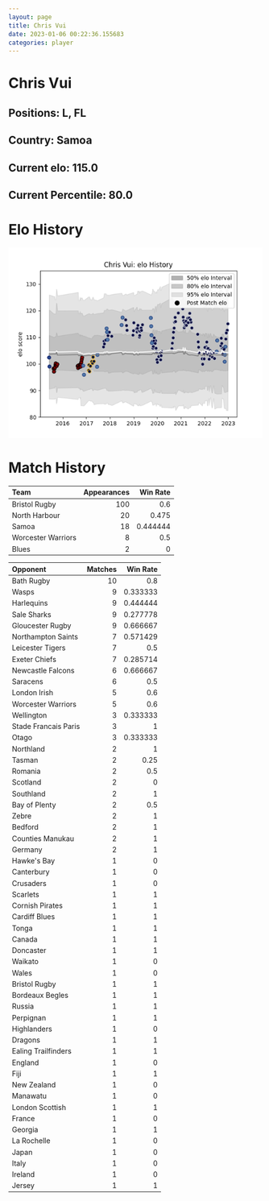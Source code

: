 ```yaml
---  
layout: page  
title: Chris Vui  
date: 2023-01-06 00:22:36.155683  
categories: player  
---
```

# Chris Vui

## Positions: L, FL

## Country: Samoa

## Current elo: 115.0

## Current Percentile: 80.0

# Elo History


![elo history](history_ChrisVui.png)
# Match History


| Team               |   Appearances |   Win Rate |
|:-------------------|--------------:|-----------:|
| Bristol Rugby      |           100 |   0.6      |
| North Harbour      |            20 |   0.475    |
| Samoa              |            18 |   0.444444 |
| Worcester Warriors |             8 |   0.5      |
| Blues              |             2 |   0        |

| Opponent             |   Matches |   Win Rate |
|:---------------------|----------:|-----------:|
| Bath Rugby           |        10 |   0.8      |
| Wasps                |         9 |   0.333333 |
| Harlequins           |         9 |   0.444444 |
| Sale Sharks          |         9 |   0.277778 |
| Gloucester Rugby     |         9 |   0.666667 |
| Northampton Saints   |         7 |   0.571429 |
| Leicester Tigers     |         7 |   0.5      |
| Exeter Chiefs        |         7 |   0.285714 |
| Newcastle Falcons    |         6 |   0.666667 |
| Saracens             |         6 |   0.5      |
| London Irish         |         5 |   0.6      |
| Worcester Warriors   |         5 |   0.6      |
| Wellington           |         3 |   0.333333 |
| Stade Francais Paris |         3 |   1        |
| Otago                |         3 |   0.333333 |
| Northland            |         2 |   1        |
| Tasman               |         2 |   0.25     |
| Romania              |         2 |   0.5      |
| Scotland             |         2 |   0        |
| Southland            |         2 |   1        |
| Bay of Plenty        |         2 |   0.5      |
| Zebre                |         2 |   1        |
| Bedford              |         2 |   1        |
| Counties Manukau     |         2 |   1        |
| Germany              |         2 |   1        |
| Hawke's Bay          |         1 |   0        |
| Canterbury           |         1 |   0        |
| Crusaders            |         1 |   0        |
| Scarlets             |         1 |   1        |
| Cornish Pirates      |         1 |   1        |
| Cardiff Blues        |         1 |   1        |
| Tonga                |         1 |   1        |
| Canada               |         1 |   1        |
| Doncaster            |         1 |   1        |
| Waikato              |         1 |   0        |
| Wales                |         1 |   0        |
| Bristol Rugby        |         1 |   1        |
| Bordeaux Begles      |         1 |   1        |
| Russia               |         1 |   1        |
| Perpignan            |         1 |   1        |
| Highlanders          |         1 |   0        |
| Dragons              |         1 |   1        |
| Ealing Trailfinders  |         1 |   1        |
| England              |         1 |   0        |
| Fiji                 |         1 |   1        |
| New Zealand          |         1 |   0        |
| Manawatu             |         1 |   0        |
| London Scottish      |         1 |   1        |
| France               |         1 |   0        |
| Georgia              |         1 |   1        |
| La Rochelle          |         1 |   0        |
| Japan                |         1 |   0        |
| Italy                |         1 |   0        |
| Ireland              |         1 |   0        |
| Jersey               |         1 |   1        |